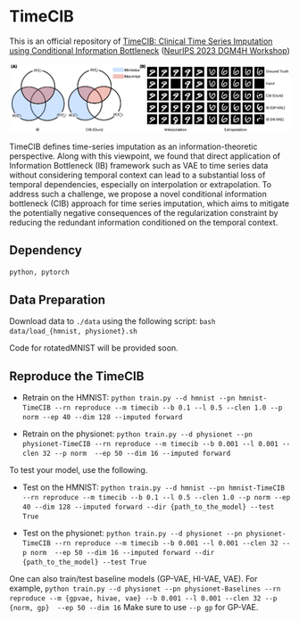 # TimeCIB
This is an official repository of [TimeCIB: Clinical Time Series Imputation using Conditional Information Bottleneck](https://openreview.net/forum?id=wsFCbuDwxY) ([NeurIPS 2023 DGM4H Workshop](https://sites.google.com/ethz.ch/dgm4h-neurips2023))

![Conceptual Figure](fig/TimeCIB.png)

TimeCIB defines time-series imputation as an information-theoretic perspective. Along with this viewpoint, we found that direct application of Information Bottleneck (IB) framework such as VAE to time series data without considering temporal context can lead to a substantial loss of temporal dependencies, especially on interpolation or extrapolation. To address such a challenge, we propose a novel conditional information bottleneck (CIB) approach for time series imputation, which aims to mitigate the potentially negative consequences of the regularization constraint by reducing the redundant information conditioned on the temporal context.

## Dependency
`python, pytorch`

## Data Preparation
Download data to `./data` using the following script: `bash data/load_{hmnist, physionet}.sh`

Code for rotatedMNIST will be provided soon.

## Reproduce the TimeCIB

- Retrain on the HMNIST: `python train.py --d hmnist --pn hmnist-TimeCIB --rn reproduce --m timecib --b 0.1 --l 0.5 --clen 1.0 --p norm --ep 40 --dim 128 --imputed forward`

- Retrain on the physionet: `python train.py --d physionet --pn physionet-TimeCIB --rn reproduce --m timecib --b 0.001 --l 0.001 --clen 32 --p norm  --ep 50 --dim 16 --imputed forward`

To test your model, use the following.
- Test on the HMNIST: `python train.py --d hmnist --pn hmnist-TimeCIB --rn reproduce --m timecib --b 0.1 --l 0.5 --clen 1.0 --p norm --ep 40 --dim 128 --imputed forward --dir {path_to_the_model} --test True`

- Test on the physionet: `python train.py --d physionet --pn physionet-TimeCIB --rn reproduce --m timecib --b 0.001 --l 0.001 --clen 32 --p norm  --ep 50 --dim 16 --imputed forward --dir {path_to_the_model} --test True`

One can also train/test baseline models (GP-VAE, HI-VAE, VAE). For example, `python train.py --d physionet --pn physionet-Baselines --rn reproduce --m {gpvae, hivae, vae} --b 0.001 --l 0.001 --clen 32 --p {norm, gp}  --ep 50 --dim 16` Make sure to use `--p gp` for GP-VAE.
